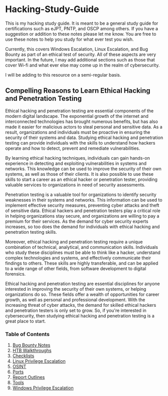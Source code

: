 # Hacking-Study-Guide

This is my hacking study guide. It is meant to be a general study guide for certifications such as eJPT, PNTP, and OSCP among others. If you have a suggestion or addition to these notes please let me know. You are free to use these notes to help you study for what ever test you wish.

Currently, this covers Windows Escalation, Linux Escalation, and Bug Bounty as part of an ethical test of security. All of these aspects are very important. In the future, I may add additional sections such as those that cover Wi-fi and what ever else may come up in the realm of cybersecurity.

I will be adding to this resource on a semi-regular basis.
## Compelling Reasons to Learn Ethical Hacking and Penetration Testing

Ethical hacking and penetration testing are essential components of the modern digital landscape. The exponential growth of the internet and interconnected technologies has brought numerous benefits, but has also made it easier for malicious actors to steal personal and sensitive data. As a result, organizations and individuals must be proactive in ensuring the security of their systems and data. Studying ethical hacking and penetration testing can provide individuals with the skills to understand how hackers operate and how to detect, prevent and remediate vulnerabilities.

By learning ethical hacking techniques, individuals can gain hands-on experience in detecting and exploiting vulnerabilities in systems and networks. This knowledge can be used to improve the security of their own systems, as well as those of their clients. It is also possible to use these skills to start a career as an ethical hacker or penetration tester, providing valuable services to organizations in need of security assessments.

Penetration testing is a valuable tool for organizations to identify security weaknesses in their systems and networks. This information can be used to implement effective security measures, preventing cyber attacks and theft of sensitive data. Ethical hackers and penetration testers play a critical role in helping organizations stay secure, and organizations are willing to pay a premium for their services. As the demand for cyber security experts increases, so too does the demand for individuals with ethical hacking and penetration testing skills.

Moreover, ethical hacking and penetration testing require a unique combination of technical, analytical, and communication skills. Individuals who study these disciplines must be able to think like a hacker, understand complex technologies and systems, and effectively communicate their findings to others. These skills are highly transferable, and can be applied to a wide range of other fields, from software development to digital forensics.

Ethical hacking and penetration testing are essential disciplines for anyone interested in improving the security of their own systems, or helping organizations do so. These fields offer a wealth of opportunities for career growth, as well as personal and professional development. With the increasing threat of cyber attacks, the demand for skilled ethical hackers and penetration testers is only set to grow. So, if you're interested in cybersecurity, then studying ethical hacking and penetration testing is a great place to start.

### Table of Contents
1. [Bug Bounty Notes](https://github.com/rcallaby/Hacking-Study-Guide/blob/main/Bug-Bounty-Notes/Introduction.md)
2. [HTB Walkthroughs](https://github.com/rcallaby/Hacking-Study-Guide/blob/main/HTB-Walkthroughs/introduction.md)
3. [Checklists](https://github.com/rcallaby/Hacking-Study-Guide/blob/main/checklists/introduction.md)
4. [Linux Privilege Escalation](https://github.com/rcallaby/Hacking-Study-Guide/blob/main/Linux-Privilege-Escalation/Introduction.md) 
5. [OSINT](https://github.com/rcallaby/Hacking-Study-Guide/blob/main/OSINT/Introduction.md)
6. [Ports](https://github.com/rcallaby/Hacking-Study-Guide/blob/main/Ports/ports.md)
7. [Report Outlines](https://github.com/rcallaby/Hacking-Study-Guide/blob/main/Report-Outlines/Introduction.md)
8. [Tools](https://github.com/rcallaby/Hacking-Study-Guide/blob/main/Tools/Introduction.md)
9. [Windows Privilege Escalation](https://github.com/rcallaby/Hacking-Study-Guide/blob/main/Windows-Privilege-Escalation/Introduction.md)